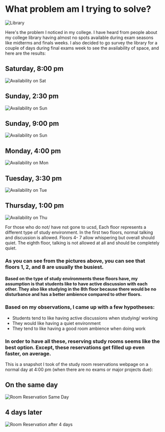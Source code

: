 # What problem am I trying to solve?

![Library](https://i.imgur.com/5C70yBL.jpg)

Here's the problem I noticed in my college. I have heard from people about my college library having almost no spots available during exam seasons like midterms and finals weeks. I also decided to go survey the library for a couple of days during final exams week to see the availability of space, and here are the results:

## Saturday, 8:00 pm
![Availability on Sat](https://i.imgur.com/wgKtqSX.png)

## Sunday, 2:30 pm
![Availability on Sun](https://i.imgur.com/gKxzNbC.png)

## Sunday, 9:00 pm
![Availability on Sun](https://i.imgur.com/F71w5jj.png)

## Monday, 4:00 pm
![Availability on Mon](https://i.imgur.com/oi4w1pC.png)

## Tuesday, 3:30 pm
![Availability on Tue](https://i.imgur.com/ui20khO.png)

## Thursday, 1:00 pm
![Availability on Thu](https://i.imgur.com/oOyesJx.png)



For those who do not/ have not gone to ucsd, Each floor represents a different type of study environment. In the first two floors, normal talking and discussion is allowed. Floors 4- 7 allow whispering but overall should quiet. The eighth floor, talking is not allowed at all and should be completely quiet.

### As you can see from the pictures above, you can see that floors 1, 2, and 8 are usually the busiest. 
#### Based on the type of study environments these floors have, my assumption is that students like to have active discussion with each other. They also like studying in the 8th floor because there would be no disturbance and has a better ambience compared to other floors.

### Based on my observations, I came up with a few hypotheses: 
- Students tend to like having active discussions when studying/ working
- They would like having a quiet environment
- They tend to like having a good room ambience when doing work

### In order to have all these, reserving study rooms seems like the best option. Except, these reservations get filled up even faster, on average.

This is a snapshot I took of the study room reservations webpage on a normal day at 4:00 pm (when there are no exams or major projects due):

## On the same day
![Room Reservation Same Day](https://i.imgur.com/yB7Se0k.jpg)


## 4 days later
![Room Reservation after 4 days](https://i.imgur.com/kee7Tvz.jpg)


